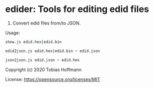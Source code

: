 edider: Tools for editing edid files
====================================

1. Convert edid files from/to JSON.

Usage:
```sh
show.js edid.hex|edid.bin

edid2json.js edid.hex|edid.bin > edid.json

json2json.js edid.json > edid.hex

```

Copyright (c) 2020 Tobias Hoffmann

License: https://opensource.org/licenses/MIT

